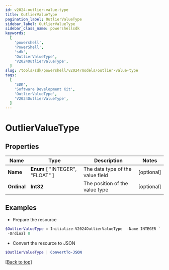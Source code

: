 ```yaml
---
id: v2024-outlier-value-type
title: OutlierValueType
pagination_label: OutlierValueType
sidebar_label: OutlierValueType
sidebar_class_name: powershellsdk
keywords:
  [
    'powershell',
    'PowerShell',
    'sdk',
    'OutlierValueType',
    'V2024OutlierValueType',
  ]
slug: /tools/sdk/powershell/v2024/models/outlier-value-type
tags:
  [
    'SDK',
    'Software Development Kit',
    'OutlierValueType',
    'V2024OutlierValueType',
  ]
---
```


# OutlierValueType

## Properties

| Name | Type | Description | Notes |
| --- | --- | --- | --- |
| **Name** | **Enum** [ "INTEGER", "FLOAT" ] | The data type of the value field | [optional] |
| **Ordinal** | **Int32** | The position of the value type | [optional] |

## Examples

- Prepare the resource

```powershell
$OutlierValueType = Initialize-V2024OutlierValueType  -Name INTEGER `
 -Ordinal 0
```

- Convert the resource to JSON

```powershell
$OutlierValueType | ConvertTo-JSON
```

[[Back to top]](#)
